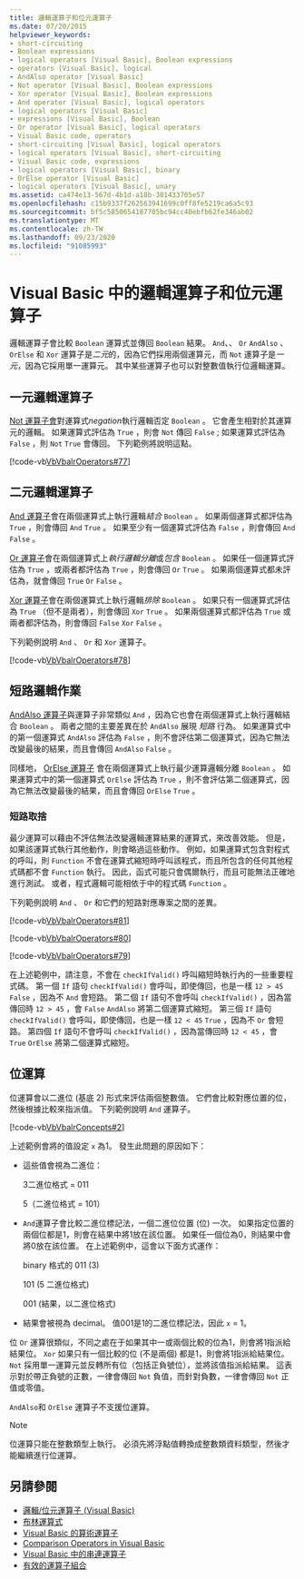 ```yaml
---
title: 邏輯運算子和位元運算子
ms.date: 07/20/2015
helpviewer_keywords:
- short-circuiting
- Boolean expressions
- logical operators [Visual Basic], Boolean expressions
- operators [Visual Basic], logical
- AndAlso operator [Visual Basic]
- Not operator [Visual Basic], Boolean expressions
- Xor operator [Visual Basic], Boolean expressions
- And operator [Visual Basic], logical operators
- logical operators [Visual Basic]
- expressions [Visual Basic], Boolean
- Or operator [Visual Basic], logical operators
- Visual Basic code, operators
- short-circuiting [Visual Basic], logical operators
- logical operators [Visual Basic], short-circuiting
- Visual Basic code, expressions
- logical operators [Visual Basic], binary
- OrElse operator [Visual Basic]
- logical operators [Visual Basic], unary
ms.assetid: ca474e13-567d-4b1d-a18b-301433705e57
ms.openlocfilehash: c15b9337f262563941699c0ff8fe5219ca6a5c93
ms.sourcegitcommit: bf5c5850654187705bc94cc40ebfb62fe346ab02
ms.translationtype: MT
ms.contentlocale: zh-TW
ms.lasthandoff: 09/23/2020
ms.locfileid: "91085993"
---
```

# <a name="logical-and-bitwise-operators-in-visual-basic"></a>Visual Basic 中的邏輯運算子和位元運算子

邏輯運算子會比較 `Boolean` 運算式並傳回 `Boolean` 結果。 `And`、、 `Or` `AndAlso` 、 `OrElse` 和 `Xor` 運算子是*二元*的，因為它們採用兩個運算元，而 `Not` 運算子是*一元*，因為它採用單一運算元。 其中某些運算子也可以對整數值執行位邏輯運算。  
  
## <a name="unary-logical-operator"></a>一元邏輯運算子  

 [Not 運算子會](../../../language-reference/operators/not-operator.md)對運算式*negation*執行邏輯否定 `Boolean` 。 它會產生相對於其運算元的邏輯。 如果運算式評估為 `True` ，則會 `Not` 傳回 `False` ; 如果運算式評估為 `False` ，則 `Not` `True` 會傳回。 下列範例將說明這點。  
  
 [!code-vb[VbVbalrOperators#77](~/samples/snippets/visualbasic/VS_Snippets_VBCSharp/VbVbalrOperators/VB/Class1.vb#77)]  
  
## <a name="binary-logical-operators"></a>二元邏輯運算子  

 [And 運算子](../../../language-reference/operators/and-operator.md)會在兩個運算式上執行邏輯*結合* `Boolean` 。 如果兩個運算式都評估為 `True` ，則會傳回 `And` `True` 。 如果至少有一個運算式評估為 `False` ，則會傳回 `And` `False` 。  
  
 [Or 運算子](../../../language-reference/operators/or-operator.md)會在兩個運算式上*執行邏輯分離*或*包含* `Boolean` 。 如果任一個運算式評估為 `True` ，或兩者都評估為 `True` ，則會傳回 `Or` `True` 。 如果兩個運算式都未評估為，就會傳回 `True` `Or` `False` 。  
  
 [Xor 運算子](../../../language-reference/operators/xor-operator.md)會在兩個運算式上執行邏輯*排除* `Boolean` 。 如果只有一個運算式評估為 `True` （但不是兩者），則會傳回 `Xor` `True` 。 如果兩個運算式都評估為 `True` 或兩者都評估為，則會傳回 `False` `Xor` `False` 。  
  
 下列範例說明 `And` 、 `Or` 和 `Xor` 運算子。  
  
 [!code-vb[VbVbalrOperators#78](~/samples/snippets/visualbasic/VS_Snippets_VBCSharp/VbVbalrOperators/VB/Class1.vb#78)]  
  
## <a name="short-circuiting-logical-operations"></a>短路邏輯作業  

 [AndAlso 運算子](../../../language-reference/operators/andalso-operator.md)與運算子非常類似 `And` ，因為它也會在兩個運算式上執行邏輯結合 `Boolean` 。 兩者之間的主要差異在於 `AndAlso` 展現 *短路* 行為。 如果運算式中的第一個運算式 `AndAlso` 評估為 `False` ，則不會評估第二個運算式，因為它無法改變最後的結果，而且會傳回 `AndAlso` `False` 。  
  
 同樣地， [OrElse 運算子](../../../language-reference/operators/orelse-operator.md) 會在兩個運算式上執行最少運算邏輯分離 `Boolean` 。 如果運算式中的第一個運算式 `OrElse` 評估為 `True` ，則不會評估第二個運算式，因為它無法改變最後的結果，而且會傳回 `OrElse` `True` 。  
  
### <a name="short-circuiting-trade-offs"></a>短路取捨  

 最少運算可以藉由不評估無法改變邏輯運算結果的運算式，來改善效能。 但是，如果該運算式執行其他動作，則會略過這些動作。 例如，如果運算式包含對程式的呼叫，則 `Function` 不會在運算式縮短時呼叫該程式，而且所包含的任何其他程式碼都不會 `Function` 執行。 因此，函式可能只會偶爾執行，而且可能無法正確地進行測試。 或者，程式邏輯可能相依于中的程式碼 `Function` 。  
  
 下列範例說明 `And` 、 `Or` 和它們的短路對應專案之間的差異。  
  
 [!code-vb[VbVbalrOperators#81](~/samples/snippets/visualbasic/VS_Snippets_VBCSharp/VbVbalrOperators/VB/Class1.vb#81)]  
  
 [!code-vb[VbVbalrOperators#80](~/samples/snippets/visualbasic/VS_Snippets_VBCSharp/VbVbalrOperators/VB/Class1.vb#80)]  
  
 [!code-vb[VbVbalrOperators#79](~/samples/snippets/visualbasic/VS_Snippets_VBCSharp/VbVbalrOperators/VB/Class1.vb#79)]  
  
 在上述範例中，請注意，不會在 `checkIfValid()` 呼叫縮短時執行內的一些重要程式碼。 第一個 `If` 語句 `checkIfValid()` 會呼叫，即使傳回，也是一樣 `12 > 45` `False` ，因為不 `And` 會短路。 第二個 `If` 語句不會呼叫 `checkIfValid()` ，因為當傳回時 `12 > 45` ，會 `False` `AndAlso` 將第二個運算式縮短。 第三個 `If` 語句 `checkIfValid()` 會呼叫，即使傳回，也是一樣 `12 < 45` `True` ，因為不 `Or` 會短路。 第四個 `If` 語句不會呼叫 `checkIfValid()` ，因為當傳回時 `12 < 45` ，會 `True` `OrElse` 將第二個運算式縮短。  
  
## <a name="bitwise-operations"></a>位運算  

 位運算會以二進位 (基底 2) 形式來評估兩個整數值。 它們會比較對應位置的位，然後根據比較來指派值。 下列範例說明 `And` 運算子。  
  
 [!code-vb[VbVbalrConcepts#2](~/samples/snippets/visualbasic/VS_Snippets_VBCSharp/VbVbalrConcepts/VB/Class1.vb#2)]  
  
 上述範例會將的值設定 `x` 為1。 發生此問題的原因如下：  
  
- 這些值會視為二進位：  
  
     3二進位格式 = 011  
  
     5（二進位格式 = 101）  
  
- `And`運算子會比較二進位標記法，一個二進位位置 (位) 一次。 如果指定位置的兩個位都是1，則會在結果中將1放在該位置。 如果任一個位為0，則結果中會將0放在該位置。 在上述範例中，這會以下面方式運作：  
  
     binary 格式的 011 (3)   
  
     101 (5 二進位格式)   
  
     001 (結果，以二進位格式)   
  
- 結果會被視為 decimal。 值001是1的二進位標記法，因此 `x` = 1。  
  
 位 `Or` 運算很類似，不同之處在于如果其中一或兩個比較的位為1，則會將1指派給結果位。 `Xor` 如果只有一個比較的位 (不是兩個) 都是1，則會將1指派給結果位。 `Not` 採用單一運算元並反轉所有位（包括正負號位），並將該值指派給結果。 這表示對於帶正負號的正數，一律會傳回 `Not` 負值，而針對負數，一律會傳回 `Not` 正值或零值。  
  
 `AndAlso`和 `OrElse` 運算子不支援位運算。  
  
> [!NOTE]
> 位運算只能在整數類型上執行。 必須先將浮點值轉換成整數類資料類型，然後才能繼續進行位運算。  
  
## <a name="see-also"></a>另請參閱

- [邏輯/位元運算子 (Visual Basic)](../../../language-reference/operators/logical-bitwise-operators.md)
- [布林運算式](boolean-expressions.md)
- [Visual Basic 的算術運算子](arithmetic-operators.md)
- [Comparison Operators in Visual Basic](comparison-operators.md)
- [Visual Basic 中的串連運算子](concatenation-operators.md)
- [有效的運算子組合](efficient-combination-of-operators.md)
